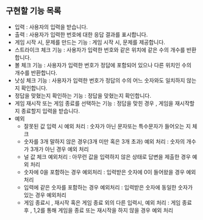 ## 구현할 기능 목록
  - 입력 : 사용자의 입력을 받습니다.
  - 출력 : 사용자가 입력한 번호에 대한 응답 결과를 표시합니다.
  - 게임 시작 시, 문제를 만드는 기능 : 게임 시작 시, 문제를 제공합니다. 
  - 스트라이크 체크 기능 : 사용자가 입력한 번호와 같은 위치에 같은 수의 개수를 반환합니다.
  - 볼 체크 기능 : 사용자가 입력한 번호가 정답에 포함되어 있으나 다른 위치인 수의 개수를 반환합니다.
  - 낫싱 체크 기능 : 사용자가 입력한 번호가 정답의 수의 어느 숫자와도 일치하지 않는지 확인합니다.
  - 정답을 맞혔는지 확인하는 기능 : 정답을 맞혔는지 확인합니다.
  - 게임 재시작 또는 게임 종료를 선택하는 기능 : 정답을 맞힌 경우 , 게임을 재시작할 지 종료할지 입력을 받습니다.
  - 예외
    - 잘못된 값 입력 시 예외 처리 : 숫자가 아닌 문자또는 특수문자가 들어오는 지 체크 
    - 숫자를 3개 말하지 않은 경우(3개 미만 혹은 3개 초과) 예외 처리 : 숫자의 개수가 3개가 아닌 경우 예외 처리 
    - 널 값 체크 예외처리 : 아무런 값을 입력하지 않은 상태로 답변을 제출한 경우 예외 처리 
    - 숫자에 0을 포함하는 경우 예외처리 : 입력받은 숫자에 0이 들어왔을 경우 예외처리
    - 입력에 같은 숫자를 포함하는 경우 예외처리 : 입력받은 숫자에 동일한 숫자가 있는 경우 예외처리 
    - 게임 종료시 , 재시작 혹은 게임 종료 외의 다른 입력시, 예외 처리 : 게임 종료 후 , 1,2를 통해 게임을 종료 또는 재시작을 하지 않을 경우 예외 처리 
    